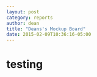 ```yaml
---
layout: post
category: reports
author: dean
title: "Deans's Mockup Board"
date: 2015-02-09T10:36:16-05:00
---
```


# testing
